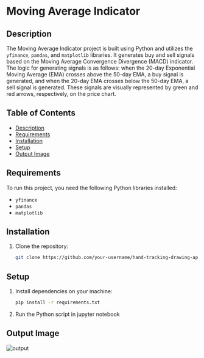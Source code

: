 # Moving Average Indicator

## Description
The Moving Average Indicator project is built using Python and utilizes the `yfinance`, `pandas`, and `matplotlib` libraries. It generates buy and sell signals based on the Moving Average Convergence Divergence (MACD) indicator. The logic for generating signals is as follows: when the 20-day Exponential Moving Average (EMA) crosses above the 50-day EMA, a buy signal is generated, and when the 20-day EMA crosses below the 50-day EMA, a sell signal is generated. These signals are visually represented by green and red arrows, respectively, on the price chart.

## Table of Contents
- [Description](#description)
- [Requirements](#requirements)
- [Installation](#installation)
- [Setup](#setup)
- [Output Image](#output-image)

## Requirements
To run this project, you need the following Python libraries installed:
- `yfinance`
- `pandas`
- `matplotlib`

## Installation

1. Clone the repository:

   ```bash
   git clone https://github.com/your-username/hand-tracking-drawing-app.git

## Setup

1. Install dependencies on your machine:

    ```bash
   pip install -r requirements.txt

2. Run the Python script in jupyter notebook

## Output Image
![output](https://github.com/siddhantgavand12/Moving-Average-Indicator/assets/122528514/11ec47f1-8b8a-435c-b5bd-12b1619aedb1)

   
    
